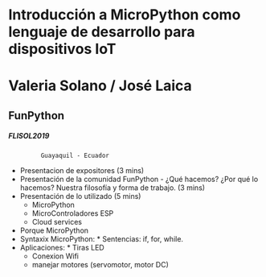 <!-- $theme: default -->
<!-- page_number: true -->

# Introducción a MicroPython como lenguaje de desarrollo para dispositivos IoT
# Valeria Solano / José Laica
## FunPython


##### FLISOL2019 
			 Guayaquil - Ecuador
* Presentacion de expositores (3 mins)
* Presentación de la comunidad FunPython - ¿Qué hacemos? ¿Por qué lo hacemos? Nuestra filosofía y forma de trabajo. (3 mins)
* Presentación de lo utilizado (5 mins)
	* MicroPython
	* MicroControladores ESP
	* Cloud services
* Porque MicroPython
* Syntaxix MicroPython:
        * Sentencias: if, for, while.
* Aplicaciones:
        * Tiras LED
	* Conexion Wifi
	* manejar motores (servomotor, motor DC)
	
